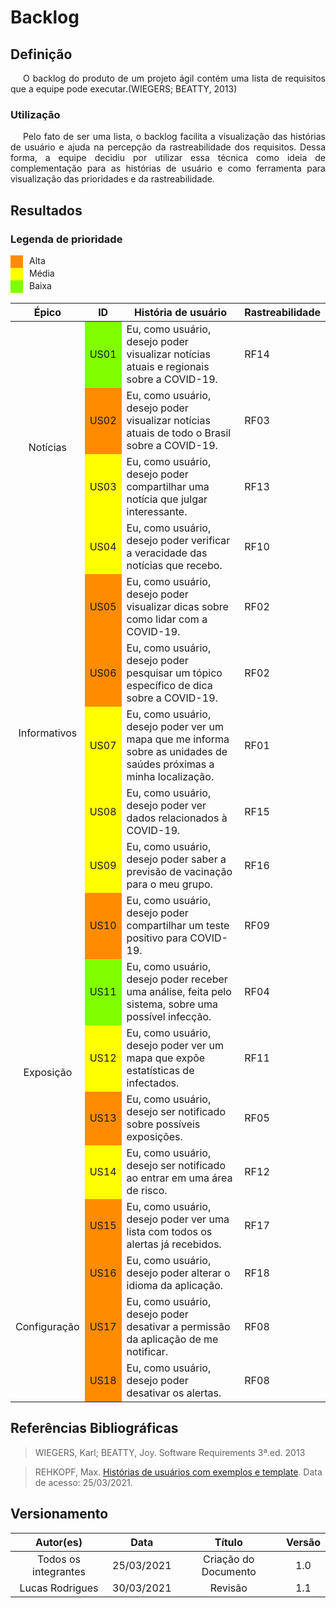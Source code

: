 # Backlog

## Definição

<div style="text-indent: 20px; text-align: justify;"> 
O backlog do produto de um projeto ágil contém uma lista de requisitos que a equipe pode executar.(WIEGERS; BEATTY, 2013)
</div>

### Utilização

<div style="text-indent: 20px; text-align: justify; "> 
Pelo fato de ser uma lista, o backlog facilita a visualização das histórias de usuário e ajuda na percepção da rastreabilidade dos requisitos. Dessa forma, a equipe decidiu por utilizar essa técnica como ideia de complementação para as histórias de usuário e como ferramenta para visualização das prioridades e da rastreabilidade.
</div>

## Resultados

### Legenda de prioridade

    
<div style=" width: 20px; height: 20px; background-color: darkorange; display: flex;">
<div style="padding-left: 30px;">
    Alta
</div>
</div>

<div style=" width: 20px; height: 20px; background-color: yellow; display: flex">
<div style="padding-left: 30px;">
    Média
</div>
</div>

<div style=" width: 20px; height: 20px; background-color: #7FFF00; display: flex">
<div style="padding-left: 30px;">
    Baixa
</div>
</div>

<table>
    <thread>
        <th style="vertical-align: middle;text-align:center;">Épico</th>
        <th>ID</th>
        <th>História de usuário</th>
        <th>Rastreabilidade</th>
    </thread>
    <tbody>
        <tr>
            <td style="vertical-align: middle;text-align:center;"; rowspan="4" >Notícias</td>
            <td style="background-color: #7FFF00;">US01</td>
            <td>Eu, como usuário, desejo poder visualizar notícias atuais e regionais sobre a COVID-19.</td>
            <td>RF14</td>
        </tr>
        <tr>
            <td style="background-color: darkorange;"style="background-color: red;">US02</td>
            <td>Eu, como usuário, desejo poder visualizar notícias atuais de todo o Brasil sobre a COVID-19.</td>
            <td>RF03</td>
        </tr>
        <tr>
            <td style="background-color: yellow;">US03</td>
            <td>Eu, como usuário, desejo poder compartilhar uma notícia que julgar interessante.</td>
            <td>RF13</td>
        </tr>
        <tr>
            <td style="background-color: yellow;">US04</td>
            <td>Eu, como usuário, desejo poder verificar a veracidade das notícias que recebo.</td>
            <td>RF10</td>
        </tr>
        <tr>
            <td style="vertical-align: middle;text-align:center;"rowspan="5" >Informativos</td>
            <td style="background-color: darkorange;">US05</td>
            <td>Eu, como usuário, desejo poder visualizar dicas sobre como lidar com a COVID-19.</td>
            <td>RF02</td>
        </tr>
        <tr>
            <td style="background-color: darkorange;">US06</td>
            <td>Eu, como usuário, desejo poder pesquisar um tópico específico de dica sobre a COVID-19.</td>
            <td>RF02</td>
        </tr>
        <tr>
            <td style="background-color: yellow;">US07</td>
            <td>Eu, como usuário, desejo poder ver um mapa que me informa sobre as unidades de saúdes próximas a minha localização.</td>
            <td>RF01</td>
        </tr>
        <tr>
            <td style="background-color: yellow;">US08</td>
            <td>Eu, como usuário, desejo poder ver dados relacionados à COVID-19.</td>
            <td>RF15</td>
        </tr>
        <tr>
            <td style="background-color: yellow;">US09</td>
            <td>Eu, como usuário, desejo poder saber a previsão de vacinação para o meu grupo.</td>
            <td>RF16</td>
        </tr>
                <tr>
            <td style="vertical-align: middle;text-align:center;" rowspan="6" >Exposição</td>
            <td style="background-color: darkorange;">US10</td>
            <td>Eu, como usuário, desejo poder compartilhar um teste positivo para COVID-19.</td>
            <td>RF09</td>
        </tr>
                <tr>
            <td style="background-color: #7FFF00;">US11</td>
            <td>Eu, como usuário, desejo poder receber uma análise, feita pelo sistema, sobre uma possível infecção.</td>
            <td>RF04</td>
        </tr>
                <tr>
            <td style="background-color: yellow;">US12</td>
            <td>Eu, como usuário, desejo poder ver um mapa que expõe estatísticas de infectados.</td>
            <td>RF11</td>
        </tr>
                <tr>
            <td style="background-color: darkorange;">US13</td>
            <td>Eu, como usuário, desejo ser notificado sobre possíveis exposições. </td>
            <td>RF05</td>
        </tr>
                <tr>
            <td style="background-color: yellow;">US14</td>
            <td>Eu, como usuário, desejo ser notificado ao entrar em uma área de risco.</td>
            <td>RF12</td>
        </tr>
                <tr>
            <td style="background-color: darkorange;">US15</td>
            <td>Eu, como usuário, desejo poder ver uma lista com todos os alertas já recebidos.</td>
            <td>RF17</td>
        </tr>
                <tr>
            <td style="vertical-align: middle;text-align:center;" rowspan="3" >Configuração</td>
            <td style="background-color: darkorange;">US16</td>
            <td>Eu, como usuário, desejo poder alterar o idioma da aplicação.</td>
            <td>RF18</td>
        </tr>
                <tr>
            <td style="background-color: darkorange;">US17</td>
            <td>Eu, como usuário, desejo poder desativar a permissão da aplicação de me notificar.</td>
            <td>RF08</td>
        </tr>
                <tr>
            <td style="background-color: darkorange;">US18</td>
            <td>Eu, como usuário, desejo poder desativar os alertas.</td>
            <td>RF08</td>
        </tr>
    </tbody>
</table>

## Referências Bibliográficas
> WIEGERS, Karl; BEATTY, Joy. Software Requirements 3ª.ed. 2013

> REHKOPF, Max. [Histórias de usuários com exemplos e template](https://www.atlassian.com/br/agile/project-management/user-stories). Data de acesso: 25/03/2021.

## Versionamento

| Autor(es)     | Data       | Título     | Versão     |
| :--------:| :--------: | :--------: | :--------: |
|Todos os integrantes  | 25/03/2021  | Criação do Documento |1.0 
|Lucas Rodrigues  | 30/03/2021  |  Revisão |1.1

